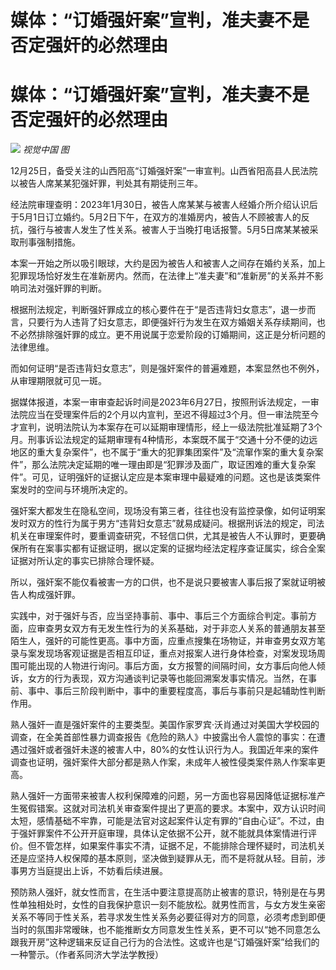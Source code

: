 # 媒体：“订婚强奸案”宣判，准夫妻不是否定强奸的必然理由

# 媒体：“订婚强奸案”宣判，准夫妻不是否定强奸的必然理由

![](https://inews.gtimg.com/om_bt/Od4uuYqHXZMMlyQCOlIstRw2NY1hdJy6PEVk4S5yjg0egAA/1000)
_视觉中国 图_

12月25日，备受关注的山西阳高“订婚强奸案”一审宣判。山西省阳高县人民法院以被告人席某某犯强奸罪，判处其有期徒刑三年。

经法院审理查明：2023年1月30日，被告人席某某与被害人经婚介所介绍认识后于5月1日订立婚约。5月2日下午，在双方的准婚房内，被告人不顾被害人的反抗，强行与被害人发生了性关系。被害人于当晚打电话报警。5月5日席某某被采取刑事强制措施。

本案一开始之所以吸引眼球，大约是因为被告人和被害人之间存在婚约关系，加上犯罪现场恰好发生在准新房内。然而，在法律上“准夫妻”和“准新房”的关系并不影响司法对强奸罪的判断。

根据刑法规定，判断强奸罪成立的核心要件在于“是否违背妇女意志”，退一步而言，只要行为人违背了妇女意志，即便强奸行为发生在双方婚姻关系存续期间，也不必然排除强奸罪的成立。更不用说属于恋爱阶段的订婚期间，这正是分析问题的法律思维。

而如何证明“是否违背妇女意志”，则是强奸案件的普遍难题，本案显然也不例外，从审理期限就可见一斑。

据媒体报道，本案一审审查起诉时间是2023年6月27日，按照刑诉法规定，一审法院应当在受理案件后的2个月以内宣判，至迟不得超过3个月。但一审法院至今才宣判，说明法院认为本案存在可以延期审理情形，经上一级法院批准延期了3个月。刑事诉讼法规定的延期审理有4种情形，本案既不属于“交通十分不便的边远地区的重大复杂案件”，也不属于“重大的犯罪集团案件”及“流窜作案的重大复杂案件”，那么法院决定延期的唯一理由即是“犯罪涉及面广，取证困难的重大复杂案件”。可见，证明强奸的证据认定应是本案审理中最疑难的问题。这也是该类案件案发时的空间与环境所决定的。

强奸案大都发生在隐私空间，现场没有第三者，往往也没有监控录像，如何证明案发时双方的性行为属于男方“违背妇女意志”就易成疑问。根据刑诉法的规定，司法机关在审理案件时，要重调查研究，不轻信口供，尤其是被告人不认罪时，更要确保所有在案事实都有证据证明，据以定案的证据均经法定程序查证属实，综合全案证据对所认定的事实已排除合理怀疑。

所以，强奸案不能仅看被害一方的口供，也不是说只要被害人事后报了案就证明被告人构成强奸罪。

实践中，对于强奸与否，应当坚持事前、事中、事后三个方面综合判定。事前方面，应审查男女双方有无发生性行为的关系基础，对于非恋人关系的普通朋友甚至陌生人，强奸的可能性更高。事中方面，应重点搜集在场物证，并审查男女双方笔录与案发现场客观证据是否相互印证，重点对报案人进行身体检查，对案发现场周围可能出现的人物进行询问。事后方面，女方报警的间隔时间，女方事后向他人倾诉，女方的行为表现，双方沟通谈判记录等也能回溯案发事实情况。当然，在事前、事中、事后三阶段判断中，事中的重要程度高，事后与事前只是起辅助性判断作用。

熟人强奸一直是强奸案件的主要类型。美国作家罗宾·沃肖通过对美国大学校园的调查，在全美首部性暴力调查报告《危险的熟人》中披露出令人震惊的事实：在遭遇过强奸或者强奸未遂的被害人中，80%的女性认识行为人。我国近年来的案件调查也证明，强奸案件大部分都是熟人作案，未成年人被性侵类案件熟人作案率更高。

熟人强奸一方面带来被害人权利保障难的问题，另一方面也容易因降低证据标准产生冤假错案。这就对司法机关审查案件提出了更高的要求。本案中，双方认识时间太短，感情基础不牢靠，可能是法官对这起案件认定有罪的“自由心证”。不过，由于强奸罪案件不公开开庭审理，具体认定依据不公开，就不能就具体案情进行评价。但不管怎样，如果案件事实不清，证据不足，不能排除合理怀疑时，司法机关还是应坚持人权保障的基本原则，坚决做到疑罪从无，而不是将就从轻。目前，涉事男方当庭提出上诉，不妨看后续进展。

预防熟人强奸，就女性而言，在生活中要注意提高防止被害的意识，特别是在与男性单独相处时，女性的自我保护意识一刻不能放松。就男性而言，与女方发生亲密关系不等同于性关系，若寻求发生性关系务必要征得对方的同意，必须考虑到即便当时的氛围非常暧昧，也不能推断女方同意发生性关系，更不可以“她不同意怎么跟我开房”这种逻辑来反证自己行为的合法性。这或许也是“订婚强奸案”给我们的一种警示。（作者系同济大学法学教授）

